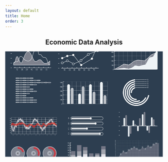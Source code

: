 ```yaml
---
layout: default
title: Home
order: 3
---
```

<h2 style="text-align:center;">Economic Data Analysis</h2>

<img src="/images/EDA.jpg" style="display:block; margin:auto;" width="600" />


<!-- <p align="center">
  <b>Quick Links:</b><br>
  <a href="http://non-singularity.github.io/Blog">Blog</a> |
  <a href="http://non-singularity.github.io/Research">Research</a>
  <br><br>
</p> -->
